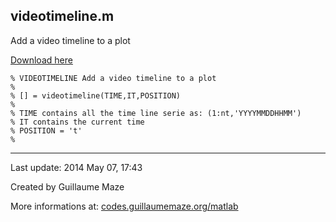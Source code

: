 ## videotimeline.m ##
Add a video timeline to a plot

[Download here](http://guillaumemaze.googlecode.com/svn/trunk/matlab/codes/graphicxFigures/videotimeline.m)

```
% VIDEOTIMELINE Add a video timeline to a plot
%
% [] = videotimeline(TIME,IT,POSITION)
%
% TIME contains all the time line serie as: (1:nt,'YYYYMMDDHHMM')
% IT contains the current time
% POSITION = 't'
%
```

---

Last update: 2014 May 07, 17:43

Created by Guillaume Maze

More informations at: [codes.guillaumemaze.org/matlab](http://codes.guillaumemaze.org/matlab)